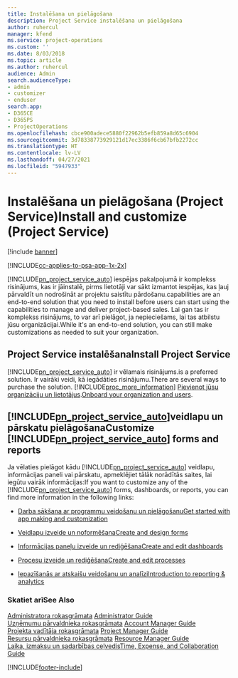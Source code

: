 ```yaml
---
title: Instalēšana un pielāgošana
description: Project Service instalēšana un pielāgošana
author: ruhercul
manager: kfend
ms.service: project-operations
ms.custom: ''
ms.date: 8/03/2018
ms.topic: article
ms.author: ruhercul
audience: Admin
search.audienceType:
- admin
- customizer
- enduser
search.app:
- D365CE
- D365PS
- ProjectOperations
ms.openlocfilehash: cbce900adece5880f22962b5efb859a8d65c6904
ms.sourcegitcommit: 3d78338773929121d17ec3386f6cb67bfb2272cc
ms.translationtype: HT
ms.contentlocale: lv-LV
ms.lasthandoff: 04/27/2021
ms.locfileid: "5947933"
---
```

# <a name="install-and-customize-project-service"></a><span data-ttu-id="0c07b-103">Instalēšana un pielāgošana (Project Service)</span><span class="sxs-lookup"><span data-stu-id="0c07b-103">Install and customize (Project Service)</span></span>

[!include [banner](../includes/psa-now-project-operations.md)]

[!INCLUDE[cc-applies-to-psa-app-1x-2x](../includes/cc-applies-to-psa-app-1x-2x.md)]

[!INCLUDE[pn_project_service_auto](../includes/pn-project-service-auto.md)] <span data-ttu-id="0c07b-104">iespējas pakalpojumā ir komplekss risinājums, kas ir jāinstalē, pirms lietotāji var sākt izmantot iespējas, kas ļauj pārvaldīt un nodrošināt ar projektu saistītu pārdošanu.</span><span class="sxs-lookup"><span data-stu-id="0c07b-104">capabilities are an end-to-end solution that you need to install before users can start using the capabilities to manage and deliver project-based sales.</span></span> <span data-ttu-id="0c07b-105">Lai gan tas ir komplekss risinājums, to var arī pielāgot, ja nepieciešams, lai tas atbilstu jūsu organizācijai.</span><span class="sxs-lookup"><span data-stu-id="0c07b-105">While it's an end-to-end solution, you can still make customizations as needed to suit your organization.</span></span>  
<!-- TODO: I expect to find the information on how to get and install this here. Please find that and add it here. Same for Project Service.--> 
  
## <a name="install-project-service"></a><span data-ttu-id="0c07b-106">Project Service instalēšana</span><span class="sxs-lookup"><span data-stu-id="0c07b-106">Install Project Service</span></span>  
 [!INCLUDE[pn_project_service_auto](../includes/pn-project-service-auto.md)] <span data-ttu-id="0c07b-107">ir vēlamais risinājums.</span><span class="sxs-lookup"><span data-stu-id="0c07b-107">is a preferred solution.</span></span> <span data-ttu-id="0c07b-108">Ir vairāki veidi, kā iegādāties risinājumu.</span><span class="sxs-lookup"><span data-stu-id="0c07b-108">There are several ways to purchase the solution.</span></span> [!INCLUDE[proc_more_information](../includes/proc-more-information.md)] <span data-ttu-id="0c07b-109">[Pievienot jūsu organizāciju un lietotājus](/dynamics365/customerengagement/on-premises/admin/onboard-your-organization-and-users-to-dynamics-365-online).</span><span class="sxs-lookup"><span data-stu-id="0c07b-109">[Onboard your organization and users](/dynamics365/customerengagement/on-premises/admin/onboard-your-organization-and-users-to-dynamics-365-online).</span></span>  
  
## <a name="customize-pn_project_service_auto-forms-and-reports"></a><span data-ttu-id="0c07b-110">[!INCLUDE[pn_project_service_auto](../includes/pn-project-service-auto.md)]veidlapu un pārskatu pielāgošana</span><span class="sxs-lookup"><span data-stu-id="0c07b-110">Customize [!INCLUDE[pn_project_service_auto](../includes/pn-project-service-auto.md)] forms and reports</span></span>  
 <span data-ttu-id="0c07b-111">Ja vēlaties pielāgot kādu [!INCLUDE[pn_project_service_auto](../includes/pn-project-service-auto.md)] veidlapu, informācijas paneli vai pārskatu, apmeklējiet tālāk norādītās saites, lai iegūtu vairāk informācijas:</span><span class="sxs-lookup"><span data-stu-id="0c07b-111">If you want to customize any of the [!INCLUDE[pn_project_service_auto](../includes/pn-project-service-auto.md)] forms, dashboards, or reports, you can find more information in the following links:</span></span>  
  
- [<span data-ttu-id="0c07b-112">Darba sākšana ar programmu veidošanu un pielāgošanu</span><span class="sxs-lookup"><span data-stu-id="0c07b-112">Get started with app making and customization</span></span>](/dynamics365/customerengagement/on-premises/customize/getting-started-customization)  
  
- [<span data-ttu-id="0c07b-113">Veidlapu izveide un noformēšana</span><span class="sxs-lookup"><span data-stu-id="0c07b-113">Create and design forms</span></span>](/dynamics365/customerengagement/on-premises/customize/create-design-forms)  
  
- [<span data-ttu-id="0c07b-114">Informācijas paneļu izveide un rediģēšana</span><span class="sxs-lookup"><span data-stu-id="0c07b-114">Create and edit dashboards</span></span>](/dynamics365/customerengagement/on-premises/customize/create-edit-dashboards)  
  
- [<span data-ttu-id="0c07b-115">Procesu izveide un rediģēšana</span><span class="sxs-lookup"><span data-stu-id="0c07b-115">Create and edit processes</span></span>](/dynamics365/customerengagement/on-premises/customize/guide-staff-through-common-tasks-processes)  
  
- [<span data-ttu-id="0c07b-116">Iepazīšanās ar atskaišu veidošanu un analīzi</span><span class="sxs-lookup"><span data-stu-id="0c07b-116">Introduction to reporting & analytics</span></span>](/dynamics365/customerengagement/on-premises/analytics/reporting-analytics-with-dynamics-365)  
  
### <a name="see-also"></a><span data-ttu-id="0c07b-117">Skatiet arī</span><span class="sxs-lookup"><span data-stu-id="0c07b-117">See Also</span></span>  
 <span data-ttu-id="0c07b-118">[Administratora rokasgrāmata](../psa/admin-guide.md) </span><span class="sxs-lookup"><span data-stu-id="0c07b-118">[Administrator Guide](../psa/admin-guide.md) </span></span>  
 <span data-ttu-id="0c07b-119">[Uzņēmumu pārvaldnieka rokasgrāmata](../psa/account-manager-guide.md) </span><span class="sxs-lookup"><span data-stu-id="0c07b-119">[Account Manager Guide](../psa/account-manager-guide.md) </span></span>  
 <span data-ttu-id="0c07b-120">[Projekta vadītāja rokasgrāmata](../psa/project-manager-guide.md) </span><span class="sxs-lookup"><span data-stu-id="0c07b-120">[Project Manager Guide](../psa/project-manager-guide.md) </span></span>  
 <span data-ttu-id="0c07b-121">[Resursu pārvaldnieka rokasgrāmata](../psa/resource-manager-guide.md) </span><span class="sxs-lookup"><span data-stu-id="0c07b-121">[Resource Manager Guide](../psa/resource-manager-guide.md) </span></span>  
 [<span data-ttu-id="0c07b-122">Laika, izmaksu un sadarbības ceļvedis</span><span class="sxs-lookup"><span data-stu-id="0c07b-122">Time, Expense, and Collaboration Guide</span></span>](../psa/time-expense-collaboration-guide.md)


[!INCLUDE[footer-include](../includes/footer-banner.md)]